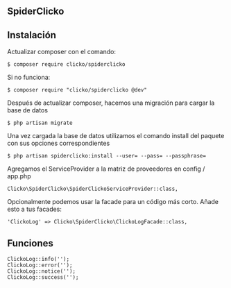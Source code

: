 ## SpiderClicko

## Instalación

Actualizar composer con el comando:

    $ composer require clicko/spiderclicko
    
Si no funciona:

    $ composer require "clicko/spiderclicko @dev"

Después de actualizar composer, hacemos una migración para cargar la base de datos

    $ php artisan migrate
    
Una vez cargada la base de datos utilizamos el comando install del paquete con sus opciones correspondientes

    $ php artisan spiderclicko:install --user= --pass= --passphrase=
    
Agregamos el ServiceProvider a la matriz de proveedores en config / app.php

    Clicko\SpiderClicko\SpiderClickoServiceProvider::class,

Opcionalmente podemos usar la facade para un código más corto. Añade esto a tus facades:

    'ClickoLog' => Clicko\SpiderClicko\ClickoLogFacade::class,
    
## Funciones

    ClickoLog::info('');
    ClickoLog::error('');
    ClickoLog::notice('');
    ClickoLog::success('');    


